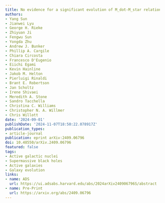 ```yaml
---
title: No evidence for a significant evolution of M_dot-M_star relation up to z ~ 4
authors:
- Yang Sun
- Jianwei Lyu
- George H. Rieke
- Zhiyuan Ji
- Fengwu Sun
- Yongda Zhu
- Andrew J. Bunker
- Phillip A. Cargile
- Chiara Circosta
- Francesco D'Eugenio
- Eiichi Egami
- Kevin Hainline
- Jakob M. Helton
- Pierluigi Rinaldi
- Brant E. Robertson
- Jan Scholtz
- Irene Shivaei
- Meredith A. Stone
- Sandro Tacchella
- Christina C. Williams
- Christopher N. A. Willmer
- Chris Willott
date: '2024-09-01'
publishDate: '2024-11-07T18:50:22.078917Z'
publication_types:
- article-journal
publication: eprint arXiv:2409.06796
doi: 10.48550/arXiv.2409.06796
featured: false
tags:
- Active galactic nuclei
- Supermassive black holes
- Active galaxies
- Galaxy evolution
links:
- name: ADS
  url: https://ui.adsabs.harvard.edu/abs/2024arXiv240906796S/abstract
- name: Pre-Print
  url: https://arxiv.org/abs/2409.06796
---
```

